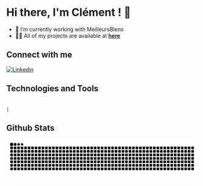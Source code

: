 # Hi there, I'm Clément ! 👋

- 🔭 I’m currently working with MeilleursBiens
- 👨‍💻 All of my projects are available at **[here][github]**

## Connect with me

[![Linkedin](https://img.shields.io/badge/linkedin-%230077B5.svg?&style=for-the-badge&logo=linkedin&logoColor=white)][linkedin]

## Technologies and Tools

                                                                                                                                                                                                                                                                                                                                   |

## Github Stats

<picture>
  <source media="(prefers-color-scheme: dark)" srcset="https://raw.githubusercontent.com/c-delouvencourt/c-delouvencourt/output/github-contribution-grid-snake-dark.svg">
  <source media="(prefers-color-scheme: light)" srcset="https://raw.githubusercontent.com/c-delouvencourt/c-delouvencourt/output/github-contribution-grid-snake.svg">
  <img alt="github contribution grid snake animation" src="https://raw.githubusercontent.com/c-delouvencourt/c-delouvencourt/output/github-contribution-grid-snake.svg">
</picture>

[website]: https://cldt.fr
[linkedin]: https://linkedin.com/in/c-delouvencourt
[github]: https://github.com/c-delouvencourt

